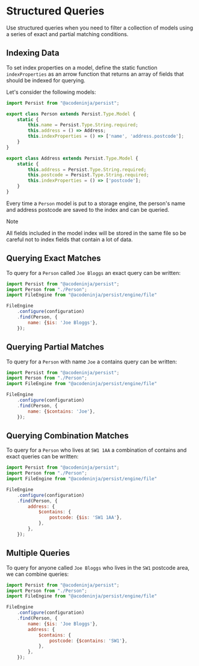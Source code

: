 # Structured Queries

Use structured queries when you need to filter a collection of models using a series of exact and partial matching conditions.

## Indexing Data

To set index properties on a model, define the static function `indexProperties` as an arrow function that returns an array of fields that should be indexed for querying.

Let's consider the following models:

```javascript
import Persist from "@acodeninja/persist";

export class Person extends Persist.Type.Model {
    static {
        this.name = Persist.Type.String.required;
        this.address = () => Address;
        this.indexProperties = () => ['name', 'address.postcode'];
    }
}

export class Address extends Persist.Type.Model {
    static {
        this.address = Persist.Type.String.required;
        this.postcode = Persist.Type.String.required;
        this.indexProperties = () => ['postcode'];
    }
}
```

Every time a `Person` model is put to a storage engine, the person's name and address postcode are saved to the index and can be queried.

> [!NOTE]
> All fields included in the model index will be stored in the same file so be careful not to index fields that contain a lot of data.

## Querying Exact Matches

To query for a `Person` called `Joe Bloggs` an exact query can be written:

```javascript
import Persist from "@acodeninja/persist";
import Person from "./Person";
import FileEngine from "@acodeninja/persist/engine/file"

FileEngine
    .configure(configuration)
    .find(Person, {
        name: {$is: 'Joe Bloggs'},
    });
```

## Querying Partial Matches

To query for a `Person` with name `Joe` a contains query can be written:

```javascript
import Persist from "@acodeninja/persist";
import Person from "./Person";
import FileEngine from "@acodeninja/persist/engine/file"

FileEngine
    .configure(configuration)
    .find(Person, {
        name: {$contains: 'Joe'},
    });
```

## Querying Combination Matches

To query for a `Person` who lives at `SW1 1AA` a combination of contains and exact queries can be written:

```javascript
import Persist from "@acodeninja/persist";
import Person from "./Person";
import FileEngine from "@acodeninja/persist/engine/file"

FileEngine
    .configure(configuration)
    .find(Person, {
        address: {
            $contains: {
                postcode: {$is: 'SW1 1AA'},
            },
        },
    });
```

## Multiple Queries

To query for anyone called `Joe Bloggs` who lives in the `SW1` postcode area, we can combine queries:

```javascript
import Persist from "@acodeninja/persist";
import Person from "./Person";
import FileEngine from "@acodeninja/persist/engine/file"

FileEngine
    .configure(configuration)
    .find(Person, {
        name: {$is: 'Joe Bloggs'},
        address: {
            $contains: {
                postcode: {$contains: 'SW1'},
            },
        },
    });
```
